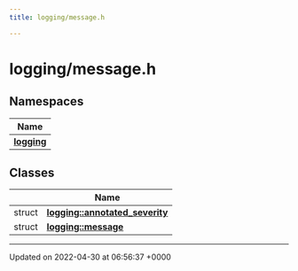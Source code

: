 ```yaml
---
title: logging/message.h

---
```


# logging/message.h



## Namespaces

| Name           |
| -------------- |
| **[logging](Namespaces/namespacelogging.md)**  |

## Classes

|                | Name           |
| -------------- | -------------- |
| struct | **[logging::annotated_severity](Classes/structlogging_1_1annotated__severity.md)**  |
| struct | **[logging::message](Classes/structlogging_1_1message.md)**  |






-------------------------------

Updated on 2022-04-30 at 06:56:37 +0000
